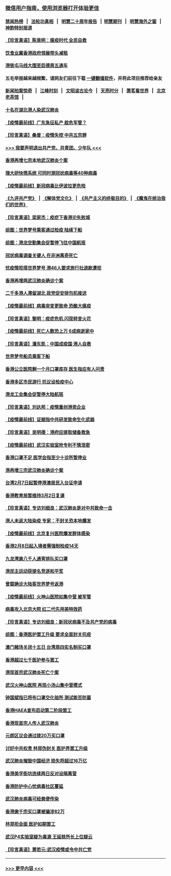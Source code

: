### [微信用户指南，使用浏览器打开体验更佳](https://github.com/gfw-breaker/banned-news1/blob/master/indexes/wechat-guide.md?t=0)
#### [禁闻热榜](热点新闻.md?t=0)  &nbsp;&nbsp;|&nbsp;&nbsp; [法轮功真相](https://github.com/gfw-breaker/truth/blob/master/README.md?t=0) &nbsp;&nbsp;|&nbsp;&nbsp; [明慧二十周年报告](https://github.com/gfw-breaker/mh-reports/blob/master/README.md?t=0) &nbsp;&nbsp;|&nbsp;&nbsp;[明慧期刊](https://github.com/gfw-breaker/mh-qikan) &nbsp;&nbsp;|&nbsp;&nbsp; [明慧海外之窗](https://github.com/gfw-breaker/mh-news/blob/master/README.md?t=0) &nbsp;&nbsp;|&nbsp;&nbsp; [神韵特别报道](https://github.com/gfw-breaker/mh-news/blob/master/shenyun.md?t=0)
#### [【珍言真语】陈竟明：瘟疫时代 全民自救](../pages/nsc415/n11866765.md?t=02140433) 
#### [饮食业冀香港政府领展带头减租](../pages/nsc415/n11864876.md?t=02140433) 
#### [港铁屯马线大围至启德周五通车](../pages/nsc415/n11864842.md?t=02140433) 
#### 五毛举报越来越频繁，请网友们前往下载 [一键翻墙软件](https://github.com/gfw-breaker/ssr-accounts)，并将此项目推荐给亲友
#### [新闻拍案惊奇](https://github.com/gfw-breaker/banned-news1/blob/master/pages/link4.md) &nbsp;&nbsp;|&nbsp;&nbsp; [江峰时刻](https://github.com/gfw-breaker/banned-news1/blob/master/pages/link4.md) &nbsp;&nbsp;|&nbsp;&nbsp; [文昭谈古论今](https://github.com/gfw-breaker/banned-news1/blob/master/pages/link4.md) &nbsp;&nbsp;|&nbsp;&nbsp; [天亮时分](https://github.com/gfw-breaker/banned-news1/blob/master/pages/link4.md) &nbsp;&nbsp;|&nbsp;&nbsp; [萧茗看世界](https://github.com/gfw-breaker/banned-news1/blob/master/pages/link4.md) &nbsp;&nbsp;|&nbsp;&nbsp; [北京老茶馆](https://github.com/gfw-breaker/banned-news1/blob/master/pages/link4.md) &nbsp;&nbsp;|&nbsp;&nbsp; 
#### [十名在湖北港人染武汉肺炎](../pages/nsc415/n11864807.md?t=02140433) 
#### [【疫情最前线】广东急征私产 趁危军管？](../pages/nsc415/n11864205.md?t=02140433) 
#### [【珍言真语】桑普：疫情失控 中共五宗罪](../pages/nsc415/n11864157.md?t=02140433) 
#### [>>> 我要声明退出共产党、共青团、少年队 <<<](https://github.com/begood0513/goodnews/blob/master/quit/letter.md) 
#### [香港再增七宗本地武汉肺炎个案](../pages/nsc415/n11862405.md?t=02140433) 
#### [理大研快筛系统 可同时测冠状病毒等40种病毒](../pages/nsc415/n11862376.md?t=02140433) 
#### [【疫情最前线】新冠病毒比伊波拉更危险](../pages/nsc415/n11862199.md?t=02140433) 
#### [《九评共产党》](https://github.com/begood0513/9ping.md/blob/master/README.md) &nbsp;|&nbsp; [《解体党文化》](../../../../jtdwh.md/blob/master/README.md)  &nbsp;|&nbsp; [《共产主义的终极目的》](../../../../gczydzjmd.md/blob/master/README.md) &nbsp;|&nbsp; [《魔鬼在统治我们的世界》](../../../../mgztzwmdsj.md/blob/master/README.md) 
#### [【珍言真语】梁家杰：疫症下香港沦失败城](../pages/nsc415/n11861588.md?t=02140433) 
#### [组图：世界梦号乘客通过检疫 陆续下船](../pages/nsc415/n11858302.md?t=02140433) 
#### [组图：港龙空勤集会促暂停飞往中国航班](../pages/nsc415/n11858190.md?t=02140433) 
#### [冠状病毒调查关键人 在非洲离奇死亡](../pages/nsc415/n11859798.md?t=02140433) 
#### [忧疫情拒搭世界梦号 港46人要求旅行社退款遭拒](../pages/nsc415/n11859849.md?t=02140433) 
#### [香港再增两武汉肺炎确诊个案](../pages/nsc415/n11859833.md?t=02140433) 
#### [二千多港人滞留湖北 政党促安排包机接送](../pages/nsc415/n11859831.md?t=02140433) 
#### [【疫情最前线】病毒突变更致命 恐酿大瘟疫](../pages/nsc415/n11859604.md?t=02140433) 
#### [【珍言真语】黎明：疫症危机 闪现转变火花](../pages/nsc415/n11859199.md?t=02140433) 
#### [【疫情最前线】死亡人数恐上万 6成病逝家中](../pages/nsc415/n11856687.md?t=02140433) 
#### [【珍言真语】潘东凯：中国成疫国 港人自救](../pages/nsc415/n11856962.md?t=02140433) 
#### [世界梦号船员乘客下船](../pages/nsc415/n11856883.md?t=02140433) 
#### [香港公立医院剩一个月口罩库存 医生指应有人问责](../pages/nsc415/n11856875.md?t=02140433) 
#### [香港多区市民游行 抗议设检疫中心](../pages/nsc415/n11856866.md?t=02140433) 
#### [港龙工会集会促暂停大陆航班](../pages/nsc415/n11856840.md?t=02140433) 
#### [【珍言真语】刘达邦：疫情重创港资企业](../pages/nsc415/n11854274.md?t=02140433) 
#### [【疫情最前线】证据指中共研发致命生化武器](../pages/nsc415/n11853087.md?t=02140433) 
#### [【珍言真语】吴明德：港府应提取储备救急](../pages/nsc415/n11852734.md?t=02140433) 
#### [【疫情最前线】武汉实验室抢专利不慎泄密](../pages/nsc415/n11850310.md?t=02140433) 
#### [香港口罩不足 医学会指至少十诊所暂停业](../pages/nsc415/n11850301.md?t=02140433) 
#### [港再增三宗武汉肺炎确诊个案](../pages/nsc415/n11850328.md?t=02140433) 
#### [台湾2月7日起暂停港澳居民入台证申请](../pages/nsc415/n11850304.md?t=02140433) 
#### [香港教育局暂维持3月2日复课](../pages/nsc415/n11850260.md?t=02140433) 
#### [【珍言真语】专访刘细良：武汉肺炎是对中共致命一击](../pages/nsc415/n11849934.md?t=02140433) 
#### [港人未返大陆染疫 专家：不封关恐本地爆发](../pages/nsc415/n11848021.md?t=02140433) 
#### [【疫情最前线】北京复兴医院爆发群体感染](../pages/nsc415/n11847626.md?t=02140433) 
#### [香港2月8日起入境者需强制检疫14天](../pages/nsc415/n11847658.md?t=02140433) 
#### [九龙湾逾八千人通宵排队买口罩](../pages/nsc415/n11847647.md?t=02140433) 
#### [港民主运动获提名竞逐和平奖](../pages/nsc415/n11847633.md?t=02140433) 
#### [曾载确诊大陆客世界梦号返港](../pages/nsc415/n11847608.md?t=02140433) 
#### [【疫情最前线】火神山医院如集中营 被军管](../pages/nsc415/n11847524.md?t=02140433) 
#### [病毒攻入北京大院 红二代先用美特效药](../pages/nsc415/n11847427.md?t=02140433) 
#### [【珍言真语】专访刘细良：新冠状病毒不及共产党的病毒](../pages/nsc415/n11847164.md?t=02140433) 
#### [组图：香港医护罢工升级 要求全面封关抗疫](../pages/nsc415/n11844107.md?t=02140433) 
#### [澳门赌场关闭十五日 台湾周四实名制买口罩](../pages/nsc415/n11845083.md?t=02140433) 
#### [香港超过七千医护参与罢工](../pages/nsc415/n11845051.md?t=02140433) 
#### [港现首宗武汉肺炎死亡个案](../pages/nsc415/n11844998.md?t=02140433) 
#### [武汉火神山医院 再现小汤山集中营模式](../pages/nsc415/n11844763.md?t=02140433) 
#### [钟国斌指已将布口罩交化验所 测试能否防菌](../pages/nsc415/n11842783.md?t=02140433) 
#### [香港HAEA宣布启动第二阶段罢工](../pages/nsc415/n11842723.md?t=02140433) 
#### [香港现首宗人传人武汉肺炎](../pages/nsc415/n11842766.md?t=02140433) 
#### [元朗区议会通过拨20万买口罩](../pages/nsc415/n11842754.md?t=02140433) 
#### [讨好中共权贵 林郑伪封关 医护界罢工升级](../pages/nsc415/n11842359.md?t=02140433) 
#### [武汉肺炎摧毁中国经济 损失将超过16万亿](../pages/nsc415/n11839723.md?t=02140433) 
#### [香港美孚街坊连续两日反对设隔离营](../pages/nsc415/n11839962.md?t=02140433) 
#### [香港防护中心忧病毒社区蔓延](../pages/nsc415/n11839933.md?t=02140433) 
#### [武汉肺炎病毒可经粪便传染](../pages/nsc415/n11839939.md?t=02140433) 
#### [香港逾千宗买口罩被骗涉82万](../pages/nsc415/n11839914.md?t=02140433) 
#### [林郑拒会面 医护如期罢工](../pages/nsc415/n11839892.md?t=02140433) 
#### [武汉P4实验室疑为毒源 王延轶所长上位疑云](../pages/nsc415/n11835543.md?t=02140433) 
#### [【珍言真语】萧若元:武汉疫情或令中共亡党](../pages/nsc415/n11829394.md?t=02140433) 

----
#### [ >>> 更早内容 <<< ](../indexes/nsc415-earlier.md)

